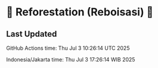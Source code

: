 
# 🌳 Reforestation (Reboisasi) 🌲

## Last Updated

GitHub Actions time: Thu Jul  3 10:26:14 UTC 2025

Indonesia/Jakarta time: Thu Jul  3 17:26:14 WIB 2025
